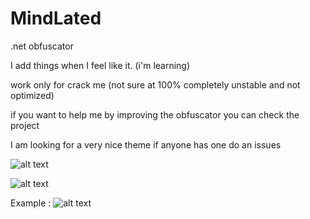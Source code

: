 # MindLated
.net obfuscator

I add things when I feel like it. (i'm learning)

work only for crack me (not sure at 100% completely unstable and not optimized) 

if you want to help me by improving the obfuscator you can check the project

I am looking for a very nice theme if anyone has one do an issues

![alt text](https://i.imgur.com/IUfJIPd.png)

![alt text](https://i.imgur.com/2BFm1S3.png)

Example :
![alt text](https://i.imgur.com/UnCLDVZ.png)

